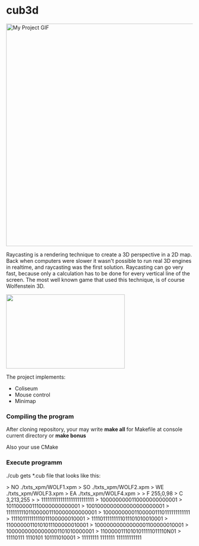 # cub3d
<p> 
  <img src="./cub.gif" alt="My Project GIF" width="800" height="600">
</p>
<p>
  Raycasting is a rendering technique to create a 3D perspective in a 2D map. Back when computers were slower it wasn't possible to run real 3D engines in realtime, and raycasting was the first solution. Raycasting can go very fast, because only a calculation has to be done for every vertical line of the screen. The most well known game that used this technique, is of course Wolfenstein 3D.
</p>
<p>
  <img alt="" src="https://lodev.org/cgtutor/images/wolf3d.jpg" style="width: 320px; height: 200px;">
</p>
<p>
  The project implements:
  <ul>
   <li>Сoliseum</li>
   <li>Mouse control</li>
   <li>Minimap</li>
  </ul>
</p>
<h3>
  Compiling the program
</h3>
<p>
  After cloning repository, your may write <b>make all</b> for Makefile at console current directory or <b>make bonus</b>
  <p>Also your use CMake</p>
</p>
<h3>
  Execute programm
</h3>
<p>
  ./cub gets *.cub file that looks like this:
</p>  
> NO ./txts_xpm/WOLF1.xpm
> SO ./txts_xpm/WOLF2.xpm
> WE ./txts_xpm/WOLF3.xpm
> EA ./txts_xpm/WOLF4.xpm
> 
> F 255,0,98
> C 3,213,255
> 
>         1111111111111111111111111
>         1000000000110000000000001
>         1011000001110000000000001
>         1001000000000000000000001
> 111111111011000001110000000000001
> 100000000011000001110111111111111
> 11110111111111011100000010001
> 11110111111111011101010010001
> 11000000110101011100000010001
> 10000000000000001100000010001
> 10000000000000001101010000001
> 11000001110101011111011110N01
> 11110111 1110101 101111010001
> 11111111 1111111 111111111111
